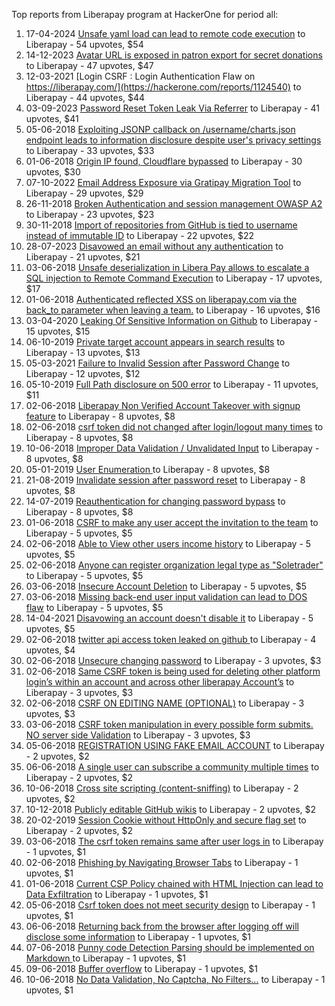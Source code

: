 Top reports from Liberapay program at HackerOne for period all:

1. 17-04-2024 [Unsafe yaml load can lead to remote code execution](https://hackerone.com/reports/2467232) to Liberapay - 54 upvotes, $54
2. 14-12-2023 [Avatar URL is exposed in patron export for secret donations](https://hackerone.com/reports/2286764) to Liberapay - 47 upvotes, $47
3. 12-03-2021 [Login CSRF : Login Authentication Flaw on  https://liberapay.com/](https://hackerone.com/reports/1124540) to Liberapay - 44 upvotes, $44
4. 03-09-2023 [Password Reset Token Leak Via Referrer](https://hackerone.com/reports/2133308) to Liberapay - 41 upvotes, $41
5. 05-06-2018 [Exploiting JSONP callback on /username/charts.json endpoint leads to information disclosure despite user's privacy settings](https://hackerone.com/reports/361951) to Liberapay - 33 upvotes, $33
6. 01-06-2018 [Origin IP found, Cloudflare bypassed](https://hackerone.com/reports/360825) to Liberapay - 30 upvotes, $30
7. 07-10-2022 [Email Address Exposure via Gratipay Migration Tool](https://hackerone.com/reports/1727044) to Liberapay - 29 upvotes, $29
8. 26-11-2018 [Broken Authentication and session management OWASP A2](https://hackerone.com/reports/449671) to Liberapay - 23 upvotes, $23
9. 30-11-2018 [Import of repositories from GitHub is tied to username instead of immutable ID](https://hackerone.com/reports/452920) to Liberapay - 22 upvotes, $22
10. 28-07-2023 [Disavowed an email without any authentication](https://hackerone.com/reports/2088808) to Liberapay - 21 upvotes, $21
11. 03-06-2018 [Unsafe deserialization in Libera Pay allows to escalate a SQL injection to Remote Command Execution](https://hackerone.com/reports/361341) to Liberapay - 17 upvotes, $17
12. 01-06-2018 [Authenticated reflected XSS on liberapay.com via the back_to parameter when leaving a team.](https://hackerone.com/reports/360797) to Liberapay - 16 upvotes, $16
13. 03-04-2020 [Leaking Of Sensitive Information on Github](https://hackerone.com/reports/837733) to Liberapay - 15 upvotes, $15
14. 06-10-2019 [Private target account appears in search results](https://hackerone.com/reports/708696) to Liberapay - 13 upvotes, $13
15. 05-03-2021 [Failure to Invalid Session after Password Change](https://hackerone.com/reports/1118402) to Liberapay - 12 upvotes, $12
16. 05-10-2019 [Full Path disclosure on 500 error](https://hackerone.com/reports/708076) to Liberapay - 11 upvotes, $11
17. 02-06-2018 [Liberapay Non Verified Account Takeover with signup feature](https://hackerone.com/reports/361194) to Liberapay - 8 upvotes, $8
18. 02-06-2018 [csrf token did not changed after login/logout many times](https://hackerone.com/reports/361131) to Liberapay - 8 upvotes, $8
19. 10-06-2018 [Improper Data Validation / Unvalidated Input](https://hackerone.com/reports/363850) to Liberapay - 8 upvotes, $8
20. 05-01-2019 [User Enumeration ](https://hackerone.com/reports/474899) to Liberapay - 8 upvotes, $8
21. 21-08-2019 [Invalidate session after password reset](https://hackerone.com/reports/678050) to Liberapay - 8 upvotes, $8
22. 14-07-2019 [Reauthentication for changing password bypass](https://hackerone.com/reports/642886) to Liberapay - 8 upvotes, $8
23. 01-06-2018 [CSRF to make any user accept the invitation to the team](https://hackerone.com/reports/360834) to Liberapay - 5 upvotes, $5
24. 02-06-2018 [Able to View other users income history](https://hackerone.com/reports/361133) to Liberapay - 5 upvotes, $5
25. 02-06-2018 [Anyone can register organization legal type as "Soletrader"](https://hackerone.com/reports/361189) to Liberapay - 5 upvotes, $5
26. 03-06-2018 [Insecure Account Deletion](https://hackerone.com/reports/361368) to Liberapay - 5 upvotes, $5
27. 03-06-2018 [Missing back-end user input validation can lead to DOS flaw](https://hackerone.com/reports/361337) to Liberapay - 5 upvotes, $5
28. 14-04-2021 [Disavowing an account doesn't disable it](https://hackerone.com/reports/1165015) to Liberapay - 5 upvotes, $5
29. 02-06-2018 [twitter api access token leaked on github ](https://hackerone.com/reports/361089) to Liberapay - 4 upvotes, $4
30. 02-06-2018 [Unsecure changing password](https://hackerone.com/reports/361106) to Liberapay - 3 upvotes, $3
31. 02-06-2018 [Same CSRF token is being used for deleting other platform login’s within an account and across other liberapay Account’s](https://hackerone.com/reports/361130) to Liberapay - 3 upvotes, $3
32. 02-06-2018 [CSRF ON EDITING NAME (OPTIONAL)](https://hackerone.com/reports/361184) to Liberapay - 3 upvotes, $3
33. 03-06-2018 [CSRF token manipulation in every possible form submits. NO server side Validation](https://hackerone.com/reports/361414) to Liberapay - 3 upvotes, $3
34. 05-06-2018 [REGISTRATION USING FAKE EMAIL ACCOUNT](https://hackerone.com/reports/361941) to Liberapay - 2 upvotes, $2
35. 06-06-2018 [A single user can subscribe a community multiple times](https://hackerone.com/reports/362601) to Liberapay - 2 upvotes, $2
36. 10-06-2018 [Cross site scripting (content-sniffing)](https://hackerone.com/reports/363845) to Liberapay - 2 upvotes, $2
37. 10-12-2018 [Publicly editable GitHub wikis](https://hackerone.com/reports/460121) to Liberapay - 2 upvotes, $2
38. 20-02-2019 [Session Cookie without HttpOnly and secure flag set](https://hackerone.com/reports/498865) to Liberapay - 2 upvotes, $2
39. 03-06-2018 [The csrf token remains same after user logs in](https://hackerone.com/reports/361400) to Liberapay - 1 upvotes, $1
40. 02-06-2018 [Phishing by Navigating Browser Tabs](https://hackerone.com/reports/361054) to Liberapay - 1 upvotes, $1
41. 01-06-2018 [Current CSP Policy chained with HTML Injection can lead to Data Exfiltration](https://hackerone.com/reports/360864) to Liberapay - 1 upvotes, $1
42. 05-06-2018 [Csrf token does not meet security design](https://hackerone.com/reports/362033) to Liberapay - 1 upvotes, $1
43. 06-06-2018 [Returning back from the browser after logging off will disclose some information](https://hackerone.com/reports/362718) to Liberapay - 1 upvotes, $1
44. 07-06-2018 [Punny code Detection Parsing should be implemented on Markdown ](https://hackerone.com/reports/363049) to Liberapay - 1 upvotes, $1
45. 09-06-2018 [Buffer overflow](https://hackerone.com/reports/363658) to Liberapay - 1 upvotes, $1
46. 10-06-2018 [No Data Validation, No Captcha, No Filters...](https://hackerone.com/reports/363863) to Liberapay - 1 upvotes, $1
